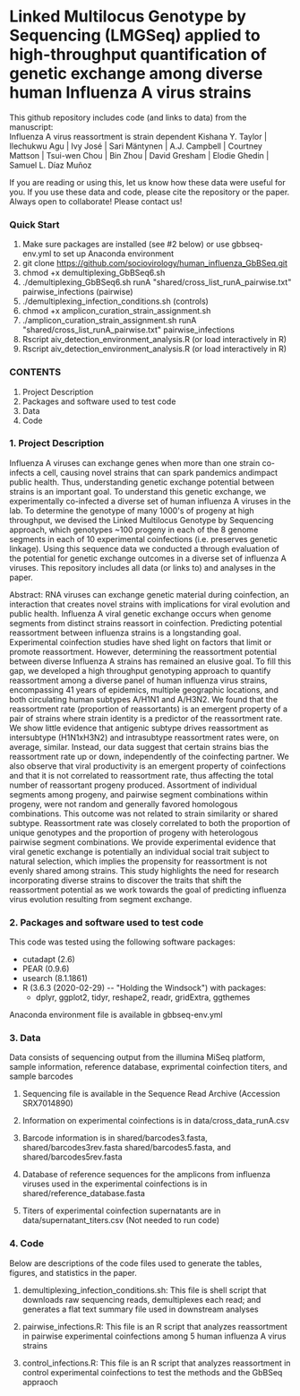 # Linked Multilocus Genotype by Sequencing (LMGSeq) applied to high-throughput quantification of genetic exchange among diverse human Influenza A virus strains 

This github repository includes code (and links to data) from the manuscript:  
Influenza A virus reassortment is strain dependent
Kishana Y. Taylor | Ilechukwu Agu  | Ivy José | Sari Mäntynen | A.J. Campbell | Courtney Mattson |  Tsui-wen Chou | Bin Zhou | David Gresham | Elodie Ghedin |  Samuel L. Díaz Muñoz


If you are reading or using this, let us know how these data were useful for you. If you use these data and code, please cite the repository or the paper. Always open to collaborate! Please contact us!

### Quick Start
1. Make sure packages are installed (see #2 below) or use gbbseq-env.yml to set up Anaconda environment
2. git clone https://github.com/sociovirology/human_influenza_GbBSeq.git
3. chmod +x demultiplexing_GbBSeq6.sh
4. ./demultiplexing_GbBSeq6.sh runA "shared/cross_list_runA_pairwise.txt" pairwise_infections (pairwise)
5. ./demultiplexing_infection_conditions.sh (controls)
6. chmod +x amplicon_curation_strain_assignment.sh
6. ./amplicon_curation_strain_assignment.sh runA "shared/cross_list_runA_pairwise.txt" pairwise_infections
6. Rscript aiv_detection_environment_analysis.R (or load interactively in R)
7. Rscript aiv_detection_environment_analysis.R (or load interactively in R)

### CONTENTS
1. Project Description
2. Packages and software used to test code
3. Data
4. Code

### 1. Project Description
Influenza A viruses can exchange genes when more than one strain co-infects a cell, causing novel strains that can spark pandemics andimpact public health. Thus, understanding genetic exchange potential between strains is an important goal. To understand this genetic exchange, we experimentally co-infected a diverse set of human influenza A viruses in the lab. To determine the genotype of many 1000's of progeny at high throughput, we devised the Linked Multilocus Genotype by Sequencing approach, which genotypes ~100 progeny in each of the 8 genome segments in each of 10 experimental coinfections (i.e. preserves genetic linkage). Using this sequence data we conducted a through evaluation of the potential for genetic exchange outcomes in a diverse set of influenza A viruses. This repository includes all data (or links to) and analyses in the paper.

Abstract:
RNA viruses can exchange genetic material during coinfection, an interaction that creates novel strains with implications for viral evolution and public health. Influenza A viral genetic exchange occurs when genome segments from distinct strains reassort in coinfection. Predicting potential reassortment between influenza strains is a longstanding goal. Experimental coinfection studies have shed light on factors that limit or promote reassortment. However, determining the reassortment potential between diverse Influenza A strains has remained an elusive goal. To fill this gap, we developed a high throughput genotyping approach to quantify reassortment among a diverse panel of human influenza virus strains, encompassing 41 years of epidemics, multiple geographic locations, and both circulating human subtypes A/H1N1 and A/H3N2. We found that the reassortment rate (proportion of reassortants) is an emergent property of a pair of strains where strain identity is a predictor of the reassortment rate. We show little evidence that antigenic subtype drives reassortment as intersubtype (H1N1xH3N2) and intrasubtype reassortment rates were, on average, similar. Instead, our data suggest that certain strains bias the reassortment rate up or down, independently of the coinfecting partner. We also observe that viral productivity is an emergent property of coinfections and that it is not correlated to reassortment rate, thus affecting the total number of reassortant progeny produced. Assortment of individual segments among progeny, and pairwise segment combinations within progeny, were not random and generally favored homologous combinations. This outcome was not related to strain similarity or shared subtype. Reassortment rate was closely correlated to both the proportion of unique genotypes and the proportion of progeny with heterologous pairwise segment combinations. We provide experimental evidence that viral genetic exchange is potentially an individual social trait subject to natural selection, which implies the propensity for reassortment is not evenly shared among strains. This study highlights the need for research incorporating diverse strains to discover the traits that shift the reassortment potential as we work towards the goal of predicting influenza virus evolution resulting from segment exchange.

### 2. Packages and software used to test code
This code was tested using the following software packages:

* cutadapt (2.6)
* PEAR (0.9.6)
* usearch (8.1.1861)
* R (3.6.3 (2020-02-29) -- "Holding the Windsock") with packages:
    + dplyr, ggplot2, tidyr, reshape2, readr, gridExtra, ggthemes

Anaconda environment file is available in gbbseq-env.yml

### 3. Data
Data consists of sequencing output from the illumina MiSeq platform, sample information, reference database, exprimental coinfection titers, and sample barcodes

1) Sequencing file is available in the Sequence Read Archive (Accession SRX7014890)

2) Information on experimental coinfections is in data/cross_data_runA.csv 

3) Barcode information is in shared/barcodes3.fasta, shared/barcodes3rev.fasta shared/barcodes5.fasta, and shared/barcodes5rev.fasta

4) Database of reference sequences for the amplicons from influenza viruses used in the experimental coinfections is in shared/reference_database.fasta

5) Titers of experimental coinfection supernatants are in data/supernatant_titers.csv (Not needed to run code)

### 4. Code
Below are descriptions of the code files used to generate the tables, figures, and statistics in the paper.

1) demultiplexing_infection_conditions.sh: This file is shell script that downloads raw sequencing reads, demultiplexes each read; and generates a flat text summary file used in downstream analyses 

2) pairwise_infections.R: This file is an R script that analyzes reassortment in pairwise experimental coinfections among 5 human influenza A virus strains

3) control_infections.R: This file is an R script that analyzes reassortment in control experimental coinfections to test the methods and the GbBSeq appraoch